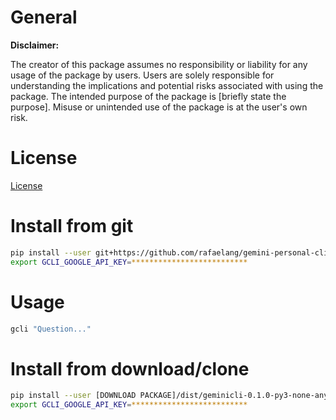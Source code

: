 # General

**Disclaimer:**


The creator of this package assumes no responsibility or liability for any usage of the package by users. Users are solely responsible for understanding the implications and potential risks associated with using the package. The intended purpose of the package is [briefly state the purpose]. Misuse or unintended use of the package is at the user's own risk.


# License

[License](LICENSE)


# Install from git
```sh
pip install --user git+https://github.com/rafaelang/gemini-personal-cli.git;
export GCLI_GOOGLE_API_KEY=**************************
```


# Usage

```sh
gcli "Question..."
```


# Install from download/clone

```sh
pip install --user [DOWNLOAD PACKAGE]/dist/geminicli-0.1.0-py3-none-any.whl
export GCLI_GOOGLE_API_KEY=**************************
```


